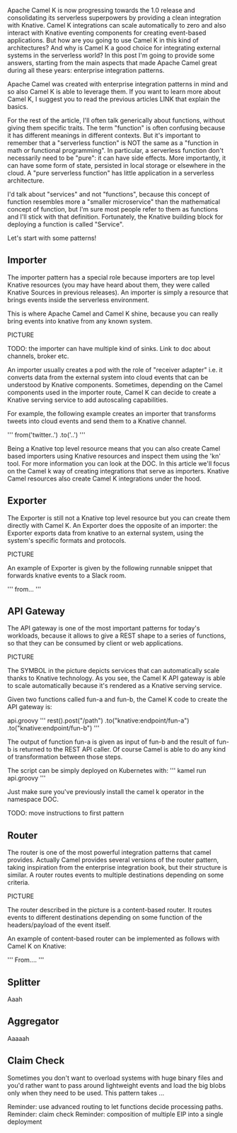 Apache Camel K is now progressing towards the 1.0 release and consolidating its serverless superpowers by providing a clean integration with Knative.
Camel K integrations can scale automatically to zero and also interact with Knative eventing components for creating event-based applications. But how are you going to use Camel K in this kind of architectures? And why is Camel K a good choice for integrating external systems in the serverless world? In this post I'm going to provide some answers, starting from the main aspects that made Apache Camel great during all these years: enterprise integration patterns.

Apache Camel was created with enterprise integration patterns in mind and so also Camel K is able to leverage them. If you want to learn more about Camel K, I suggest you to read the previous articles LINK that explain the basics.

For the rest of the article, I'll often talk generically about functions, without giving them specific traits. The term "function" is often confusing because it has different meanings in different contexts. But it's important to remember that a "serverless function" is NOT the same as a "function in math or functional programming". In particular, a serverless function don't necessarily need to be "pure": it can have side effects. More importantly, it can have some form of state, persisted in local storage or elsewhere in the cloud. A "pure serverless function" has little application in a serverless architecture.

I'd talk about "services" and not "functions", because this concept of function resembles more a "smaller microservice" than the mathematical concept of function, but I'm sure most people refer to them as functions and I'll stick with that definition. Fortunately, the Knative building block for deploying a function is called "Service".

Let's start with some patterns!

## Importer

The importer pattern has a special role because importers are top level Knative resources (you may have heard about them, they were called Knative Sources in previous releases). An importer is simply a resource that brings events inside the serverless environment.

This is where Apache Camel and Camel K shine, because you can really bring events into knative from any known system.

PICTURE

TODO: the importer can have multiple kind of sinks. Link to doc about channels, broker etc.

An importer usually creates a pod with the role of "receiver adapter" i.e. it converts data from the external system into cloud events that can be understood by Knative components. Sometimes, depending on the Camel components used in the importer route, Camel K can decide to create a Knative serving service to add autoscaling capabilities.

For example, the following example creates an importer that transforms tweets into cloud events and send them to a Knative channel.

'''
from('twitter..')
  .to('..')
'''

Being a Knative top level resource means that you can also create Camel based importers using Knative resources and inspect them using the 'kn' tool. For more information you can look at the DOC. In this article we'll focus on the Camel k way of creating integrations that serve as importers. Knative Camel resources also create Camel K integrations under the hood.

## Exporter

The Exporter is still not a Knative top level resource but you can create them directly with Camel K. An Exporter does the opposite of an importer: the Exporter exports data from knative to an external system, using the system's specific formats and protocols.

PICTURE

An example of Exporter is given by the following runnable snippet that forwards knative events to a Slack room.

'''
from...
'''

## API Gateway

The API gateway is one of the most important patterns for today's workloads, because it allows to give a REST shape to a series of functions, so that they can be consumed by client or web applications.

PICTURE

The SYMBOL in the picture depicts services that can automatically scale thanks to Knative technology. As you see, the Camel K API gateway is able to scale automatically because it's rendered as a Knative serving service.

Given two functions called fun-a and fun-b, the Camel K code to create the API gateway is:

api.groovy
'''
rest().post("/path")
  .to("knative:endpoint/fun-a")
  .to("knative:endpoint/fun-b")
'''

The output of function fun-a is given as input of fun-b and the result of fun-b is returned to the REST API caller. Of course Camel is able to do any kind of transformation between those steps.

The script can be simply deployed on Kubernetes with:
'''
kamel run api.groovy
'''

Just make sure you've previously install the camel k operator in the namespace DOC.

TODO: move instructions to first pattern

## Router

The router is one of the most powerful integration patterns that camel provides. Actually Camel provides several versions of the router pattern, taking inspiration from the enterprise integration book, but their structure is similar. A router routes events to multiple destinations depending on some criteria.

PICTURE

The router described in the picture is a content-based router. It routes events to different destinations depending on some function of the headers/payload of the event itself.

An example of content-based router can be implemented as follows with Camel K on Knative:

'''
From....
'''

## Splitter

Aaah

## Aggregator

Aaaaah

## Claim Check

Sometimes you don't want to overload systems with huge binary files and you'd rather want to pass around lightweight events and load the big blobs only when they need to be used. This pattern takes ...



Reminder: use advanced routing to let functions decide processing paths.
Reminder: claim check
Reminder: composition of multiple EIP into a single deployment